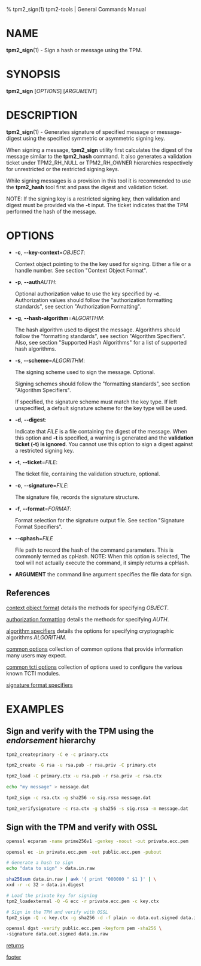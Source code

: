 % tpm2_sign(1) tpm2-tools | General Commands Manual

# NAME

**tpm2_sign**(1) - Sign a hash or message using the TPM.

# SYNOPSIS

**tpm2_sign** [*OPTIONS*] [*ARGUMENT*]

# DESCRIPTION

**tpm2_sign**(1) - Generates signature of specified message or message-digest
using the specified symmetric or asymmetric signing key.

When signing a message, **tpm2_sign** utility first calculates the digest of the
message similar to the **tpm2_hash** command. It also generates a validation
ticket under TPM2_RH_NULL or TPM2_RH_OWNER hierarchies respectively for
unrestricted or the restricted signing keys.

While signing messages is a provision in this tool it is recommended to use the
**tpm2_hash** tool first and pass the digest and validation ticket.

NOTE: If the signing key is a restricted signing key, then validation and digest
must be provided via the **-t** input. The ticket indicates that the TPM performed the hash of the message.

# OPTIONS

  * **-c**, **\--key-context**=_OBJECT_:

    Context object pointing to the the key used for signing. Either a file or a
    handle number. See section "Context Object Format".

  * **-p**, **\--auth**_AUTH_:

    Optional authorization value to use the key specified by **-c**.
    Authorization values should follow the "authorization formatting standards",
    see section "Authorization Formatting".

  * **-g**, **\--hash-algorithm**=_ALGORITHM_:

    The hash algorithm used to digest the message.
    Algorithms should follow the "formatting standards", see section
    "Algorithm Specifiers".
    Also, see section "Supported Hash Algorithms" for a list of supported hash
    algorithms.

  * **-s**, **\--scheme**=_ALGORITHM_:

    The signing scheme used to sign the message. Optional.

    Signing schemes should follow the "formatting standards", see section
    "Algorithm Specifiers".

    If specified, the signature scheme must match the key type.
    If left unspecified, a default signature scheme for the key type will
    be used.

  * **-d**, **\--digest**:

    Indicate that _FILE_ is a file containing the digest of the message.
    When this option and **-t** is specified, a warning is
    generated and the **validation ticket (-t) is ignored**.
    You cannot use this option to sign a digest against a restricted
    signing key.

  * **-t**, **\--ticket**=_FILE_:

    The ticket file, containing the validation structure, optional.

  * **-o**, **\--signature**=_FILE_:

    The signature file, records the signature structure.

  * **-f**, **\--format**=_FORMAT_:

    Format selection for the signature output file. See section
    "Signature Format Specifiers".

  * **\--cphash**=_FILE_

    File path to record the hash of the command parameters. This is commonly
    termed as cpHash. NOTE: When this option is selected, The tool will not
    actually execute the command, it simply returns a cpHash.

  * **ARGUMENT** the command line argument specifies the file data for sign.

## References

[context object format](common/ctxobj.md) details the methods for specifying
_OBJECT_.

[authorization formatting](common/authorizations.md) details the methods for
specifying _AUTH_.

[algorithm specifiers](common/alg.md) details the options for specifying
cryptographic algorithms _ALGORITHM_.

[common options](common/options.md) collection of common options that provide
information many users may expect.

[common tcti options](common/tcti.md) collection of options used to configure
the various known TCTI modules.

[signature format specifiers](common/signature.md)

# EXAMPLES

## Sign and verify with the TPM using the *endorsement* hierarchy
```bash
tpm2_createprimary -C e -c primary.ctx

tpm2_create -G rsa -u rsa.pub -r rsa.priv -C primary.ctx

tpm2_load -C primary.ctx -u rsa.pub -r rsa.priv -c rsa.ctx

echo "my message" > message.dat

tpm2_sign -c rsa.ctx -g sha256 -o sig.rssa message.dat

tpm2_verifysignature -c rsa.ctx -g sha256 -s sig.rssa -m message.dat
```

## Sign with the TPM and verify with OSSL
```bash
openssl ecparam -name prime256v1 -genkey -noout -out private.ecc.pem

openssl ec -in private.ecc.pem -out public.ecc.pem -pubout

# Generate a hash to sign
echo "data to sign" > data.in.raw

sha256sum data.in.raw | awk '{ print "000000 " $1 }' | \
xxd -r -c 32 > data.in.digest

# Load the private key for signing
tpm2_loadexternal -Q -G ecc -r private.ecc.pem -c key.ctx

# Sign in the TPM and verify with OSSL
tpm2_sign -Q -c key.ctx -g sha256 -d -f plain -o data.out.signed data.in.digest

openssl dgst -verify public.ecc.pem -keyform pem -sha256 \
-signature data.out.signed data.in.raw
```

[returns](common/returns.md)

[footer](common/footer.md)
